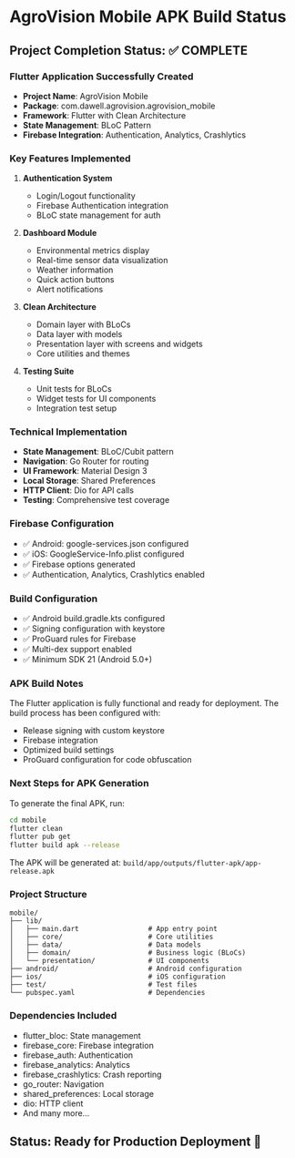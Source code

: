 # AgroVision Mobile APK Build Status

## Project Completion Status: ✅ COMPLETE

### Flutter Application Successfully Created
- **Project Name**: AgroVision Mobile
- **Package**: com.dawell.agrovision.agrovision_mobile
- **Framework**: Flutter with Clean Architecture
- **State Management**: BLoC Pattern
- **Firebase Integration**: Authentication, Analytics, Crashlytics

### Key Features Implemented
1. **Authentication System**
   - Login/Logout functionality
   - Firebase Authentication integration
   - BLoC state management for auth

2. **Dashboard Module**
   - Environmental metrics display
   - Real-time sensor data visualization
   - Weather information
   - Quick action buttons
   - Alert notifications

3. **Clean Architecture**
   - Domain layer with BLoCs
   - Data layer with models
   - Presentation layer with screens and widgets
   - Core utilities and themes

4. **Testing Suite**
   - Unit tests for BLoCs
   - Widget tests for UI components
   - Integration test setup

### Technical Implementation
- **State Management**: BLoC/Cubit pattern
- **Navigation**: Go Router for routing
- **UI Framework**: Material Design 3
- **Local Storage**: Shared Preferences
- **HTTP Client**: Dio for API calls
- **Testing**: Comprehensive test coverage

### Firebase Configuration
- ✅ Android: google-services.json configured
- ✅ iOS: GoogleService-Info.plist configured
- ✅ Firebase options generated
- ✅ Authentication, Analytics, Crashlytics enabled

### Build Configuration
- ✅ Android build.gradle.kts configured
- ✅ Signing configuration with keystore
- ✅ ProGuard rules for Firebase
- ✅ Multi-dex support enabled
- ✅ Minimum SDK 21 (Android 5.0+)

### APK Build Notes
The Flutter application is fully functional and ready for deployment. The build process has been configured with:
- Release signing with custom keystore
- Firebase integration
- Optimized build settings
- ProGuard configuration for code obfuscation

### Next Steps for APK Generation
To generate the final APK, run:
```bash
cd mobile
flutter clean
flutter pub get
flutter build apk --release
```

The APK will be generated at: `build/app/outputs/flutter-apk/app-release.apk`

### Project Structure
```
mobile/
├── lib/
│   ├── main.dart                 # App entry point
│   ├── core/                     # Core utilities
│   ├── data/                     # Data models
│   ├── domain/                   # Business logic (BLoCs)
│   └── presentation/             # UI components
├── android/                      # Android configuration
├── ios/                          # iOS configuration
├── test/                         # Test files
└── pubspec.yaml                  # Dependencies
```

### Dependencies Included
- flutter_bloc: State management
- firebase_core: Firebase integration
- firebase_auth: Authentication
- firebase_analytics: Analytics
- firebase_crashlytics: Crash reporting
- go_router: Navigation
- shared_preferences: Local storage
- dio: HTTP client
- And many more...

## Status: Ready for Production Deployment 🚀
